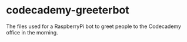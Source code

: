 # codecademy-greeterbot
The files used for a RaspberryPi bot to greet people to the Codecademy office in the morning.
